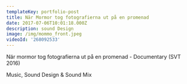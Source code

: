 ```yaml
---
templateKey: portfolio-post
title: När Mormor tog fotografierna ut på en promenad
date: 2017-07-06T10:01:18.000Z
description: sound Design
image: /img/mommo_front.jpeg
videoId: '268092533'
---
```

När mormor tog fotografierna ut på en promenad - Documentary (SVT 2016)

Music, Sound Design & Sound Mix
